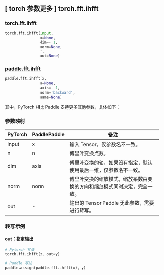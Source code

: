## [ torch 参数更多 ] torch.fft.ihfft

### [torch.fft.ihfft](https://pytorch.org/docs/1.13/generated/torch.fft.ihfft.html?highlight=ihfft#torch.fft.ihfft)

```python
torch.fft.ihfft(input,
                n=None,
                dim=- 1,
                norm=None,
                *,
                out=None)
```

### [paddle.fft.ihfft](https://www.paddlepaddle.org.cn/documentation/docs/zh/api/paddle/fft/ihfft_cn.html)

```python
paddle.fft.ihfft(x,
                n=None,
                axis=- 1,
                norm='backward',
                name=None)
```

其中，PyTorch 相比 Paddle 支持更多其他参数，具体如下：
### 参数映射
| PyTorch       | PaddlePaddle | 备注                                                   |
| ------------- | ------------ | ------------------------------------------------------ |
| input         | x            |输入 Tensor，仅参数名不一致。                            |
| n             | n            |傅里叶变换点数。                                   |
| dim           | axis         |傅里叶变换的轴，如果没有指定，默认使用最后一维，仅参数名不一致。|
| norm           |norm          |傅里叶变换的缩放模式，缩放系数由变换的方向和缩放模式同时决定，完全一致。|
| out            | -            |输出的 Tensor,Paddle 无此参数，需要进行转写。              |

### 转写示例
#### out：指定输出
```python
# Pytorch 写法
torch.fft.ihfft(x, out=y)

# Paddle 写法
paddle.assign(paddle.fft.ihfft(x), y)
```
